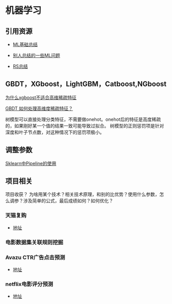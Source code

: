 # 机器学习

## 引用资源
- [ML基础总结](https://github.com/lionel-sun/RS_Practice/blob/master/AI算法岗位面试资料整理/README.md)

- [别人总结的一些ML问题](https://github.com/wangyuGithub01/Machine_Learning_Resources)

- [RS总结](https://github.com/lionel-sun/RS_Practice/blob/master/README.md)

## GBDT，XGboost，LightGBM，Catboost,NGboost

[为什么xgboost不适合高维稀疏特征](https://www.zhihu.com/question/267934807)

[GBDT 如何处理高维度稀疏特征？](https://www.zhihu.com/question/55925445)

树模型可以直接处理分类特征，不需要做onehot。onehot后的特征是高度稀疏的，如果刚好某一个值的结果一致可能导致过拟合。
树模型的正则惩罚项是针对深度和叶子节点数，对这种情况下的惩罚项极小。

## 调整参数

[Sklearn中Pipeline的使用](https://www.jianshu.com/p/9c2c8c8ef42d)

## 项目相关

项目收获？ 为啥用某个技术？相关技术原理，和别的比优势？使用什么参数，怎么调参？涉及简单的公式，最后成绩如何？如何优化？

### 天猫复购

- [地址](https://github.com/lionel-sun/Tmall_Repeat_Buyers)

### 电影数据集关联规则挖掘

### Avazu CTR广告点击预测

- [地址](https://github.com/lionel-sun/Avazu_CTR_Prediction)

### netflix电影评分预测

- [地址](https://github.com/lionel-sun/Netflix)
